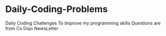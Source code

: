 # Daily-Coding-Problems
Daily Coding Challenges To Improve my programming skills
Questions are from Cs Dojo NewsLetter